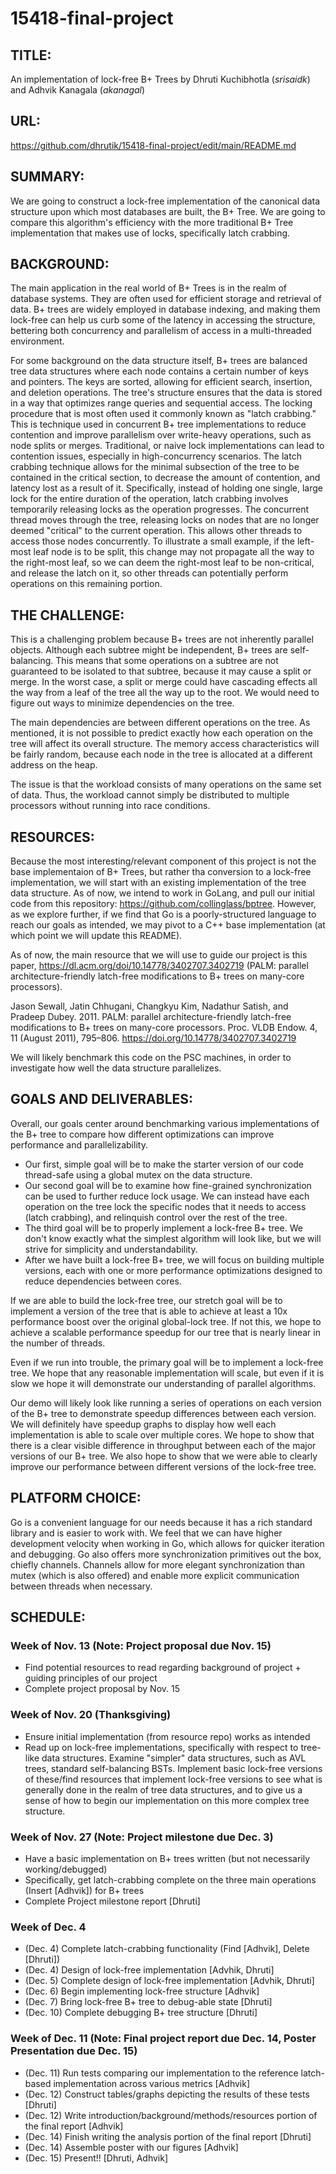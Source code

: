 # 15418-final-project

## TITLE: 
An implementation of lock-free B+ Trees by Dhruti Kuchibhotla (_srisaidk_) and Adhvik Kanagala (_akanagal_)

## URL: 
https://github.com/dhrutik/15418-final-project/edit/main/README.md

## SUMMARY:
We are going to construct a lock-free implementation of the canonical data structure upon which most databases are built, the B+ Tree. We are going to compare this algorithm's efficiency with the more traditional B+ Tree implementation that makes use of locks, specifically latch crabbing.

## BACKGROUND:
The main application in the real world of B+ Trees is in the realm of database systems. They are often used for efficient storage and retrieval of data. B+ trees are widely employed in database indexing, and making them lock-free can help us curb some of the latency in accessing the structure, bettering both concurrency and parallelism of access in a multi-threaded environment.

For some background on the data structure itself, B+ trees are balanced tree data structures where each node contains a certain number of keys and pointers. The keys are sorted, allowing for efficient search, insertion, and deletion operations. The tree's structure ensures that the data is stored in a way that optimizes range queries and sequential access. The locking procedure that is most often used it commonly known as "latch crabbing." This is technique used in concurrent B+ tree implementations to reduce contention and improve parallelism over write-heavy operations, such as node splits or merges. Traditional, or naive lock implementations can lead to contention issues, especially in high-concurrency scenarios. The latch crabbing technique allows for the minimal subsection of the tree to be contained in the critical section, to decrease the amount of contention, and latency lost as a result of it. Specifically, instead of holding one single, large lock for the entire duration of the operation, latch crabbing involves temporarily releasing locks as the operation progresses. The concurrent thread moves through the tree, releasing locks on nodes that are no longer deemed "critical" to the current operation. This allows other threads to access those nodes concurrently.  To illustrate a small example, if the left-most leaf node is to be split, this change may not propagate all the way to the right-most leaf, so we can deem the right-most leaf to be non-critical, and release the latch on it, so other threads can potentially perform operations on this remaining portion.

## THE CHALLENGE: 

This is a challenging problem because B+ trees are not inherently parallel objects. Although each subtree might be independent, B+ trees are self-balancing. This means that some operations on a subtree are not guaranteed to be isolated to that subtree, because it may cause a split or merge. In the worst case, a split or merge could have cascading effects all the way from a leaf of the tree all the way up to the root. We would need to figure out ways to minimize dependencies on the tree. 

The main dependencies are between different operations on the tree. As mentioned, it is not possible to predict exactly how each operation on the tree will affect its overall structure. The memory access characteristics will be fairly random, because each node in the tree is allocated at a different address on the heap. 

The issue is that the workload consists of many operations on the same set of data. Thus, the workload cannot simply be distributed to multiple processors without running into race conditions. 


## RESOURCES:
Because the most interesting/relevant component of this project is not the base implementaion of B+ Trees, but rather tha conversion to a lock-free implementation, we will start with an existing implementation of the tree data structure. As of now, we intend to work in GoLang, and pull our initial code from this repository: https://github.com/collinglass/bptree. However, as we explore further, if we find that Go is a poorly-structured language to reach our goals as intended, we may pivot to a C++ base implementation (at which point we will update this README).

As of now, the main resource that we will use to guide our project is this paper,
https://dl.acm.org/doi/10.14778/3402707.3402719 (PALM: parallel architecture-friendly latch-free modifications to B+ trees on many-core processors).

Jason Sewall, Jatin Chhugani, Changkyu Kim, Nadathur Satish, and Pradeep Dubey. 2011. PALM: parallel architecture-friendly latch-free modifications to B+ trees on many-core processors. Proc. VLDB Endow. 4, 11 (August 2011), 795–806. https://doi.org/10.14778/3402707.3402719

We will likely benchmark this code on the PSC machines, in order to investigate how well the data structure parallelizes. 

## GOALS AND DELIVERABLES:
<!-- Describe the deliverables or goals of your project. This is by far the most important section of the proposal!
• Separate your goals into what you PLAN TO ACHIEVE (what you believe you must get done to have a successful project and get the grade you expect) and an extra goal or two that you HOPE TO ACHIEVE if the project goes really well and you get ahead of schedule, as well as goals in case the work goes more slowly. It may not be possible to state precise performance goals at this time, but we encourage you be as precise as possible. If you do state a goal, give some justification of why you think you can achieve it. (e.g., I hope to speed up my starter code 10x, because if I did it would run in real-time.) -->
Overall, our goals center around benchmarking various implementations of the B+ tree to compare how different optimizations can improve performance and parallelizability. 
- Our first, simple goal will be to make the starter version of our code thread-safe using a global mutex on the data structure. 
- Our second goal will be to examine how fine-grained synchronization can be used to further reduce lock usage. We can instead have each operation on the tree lock the specific nodes that it needs to access (latch crabbing), and relinquish control over the rest of the tree. 
- The third goal will be to properly implement a lock-free B+ tree. We don't know exactly what the simplest algorithm will look like, but we will strive for simplicity and understandability. 
- After we have built a lock-free B+ tree, we will focus on building multiple versions, each with one or more performance optimizations designed to reduce dependencies between cores. 

If we are able to build the lock-free tree, our stretch goal will be to implement a version of the tree that is able to achieve at least a 10x performance boost over the original global-lock tree. If not this, we hope to achieve a scalable performance speedup for our tree that is nearly linear in the number of threads.

Even if we run into trouble, the primary goal will be to implement a lock-free tree. We hope that any reasonable implementation will scale, but even if it is slow we hope it will demonstrate our understanding of parallel algorithms. 

<!-- 
• If applicable, describe the demo you plan to show at the poster session (Will it be an interactive demo? Will you show an output of the program that is really neat? Will you show speedup graphs?). Specifically, what will you show us that will demonstrate you did a good job? -->
Our demo will likely look like running a series of operations on each version of the B+ tree to demonstrate speedup differences between each version. We will definitely have speedup graphs to display how well each implementation is able to scale over multiple cores. We hope to show that there is a clear visible difference in throughput between each of the major versions of our B+ tree. We also hope to show that we were able to clearly improve our performance between different versions of the lock-free tree. 


## PLATFORM CHOICE:
<!-- Describe why the platform (computer and/or language) you have
chosen is a good one for your needs. Why does it make sense to use this parallel system
for the workload you have chosen? -->

Go is a convenient language for our needs because it has a rich standard library and is easier to work with. We feel that we can have higher development velocity when working in Go, which allows for quicker iteration and debugging. Go also offers more synchronization primitives out the box, chiefly channels. Channels allow for more elegant synchronization than mutex (which is also offered) and enable more explicit communication between threads when necessary. 

## SCHEDULE:
### Week of Nov. 13 (Note: Project proposal due Nov. 15)
  - Find potential resources to read regarding background of project + guiding principles of our project
  - Complete project proposal by Nov. 15

### Week of Nov. 20 (Thanksgiving)
  - Ensure initial implementation (from resource repo) works as intended
  - Read up on lock-free implementations, specifically with respect to tree-like data structures. Examine "simpler" data structures, such as AVL trees, standard self-balancing BSTs. Implement basic lock-free versions of these/find resources that implement lock-free versions to see what is generally done in the realm of tree data structures, and to give us a sense of how to begin our implementation on this more complex tree structure.
 

### Week of Nov. 27 (Note: Project milestone due Dec. 3)
  - Have a basic implementation on B+ trees written (but not necessarily working/debugged)
  - Specifically, get latch-crabbing complete on the three main operations (Insert [Adhvik]) for B+ trees
  - Complete Project milestone report [Dhruti]

### Week of Dec. 4 
  - (Dec. 4) Complete latch-crabbing functionality (Find [Adhvik], Delete [Dhruti])
  - (Dec. 4) Design of lock-free implementation [Advhik, Dhruti]
  - (Dec. 5) Complete design of lock-free implementation [Advhik, Dhruti]
  - (Dec. 6) Begin implementing lock-free structure [Adhvik]
  - (Dec. 7) Bring lock-free B+ tree to debug-able state [Dhruti]
  - (Dec. 10) Complete debugging B+ tree structure [Dhruti]

### Week of Dec. 11 (Note: Final project report due Dec. 14, Poster Presentation due Dec. 15)
  - (Dec. 11) Run tests comparing our implementation to the reference latch-based implementation across various metrics [Adhvik]
  - (Dec. 12) Construct tables/graphs depicting the results of these tests [Dhruti]
  - (Dec. 12) Write introduction/background/methods/resources portion of the final report [Adhvik]
  - (Dec. 14) Finish writing the analysis portion of the final report [Dhruti]
  - (Dec. 14) Assemble poster with our figures [Adhvik]
  - (Dec. 15) Present!! [Dhruti, Adhvik]

